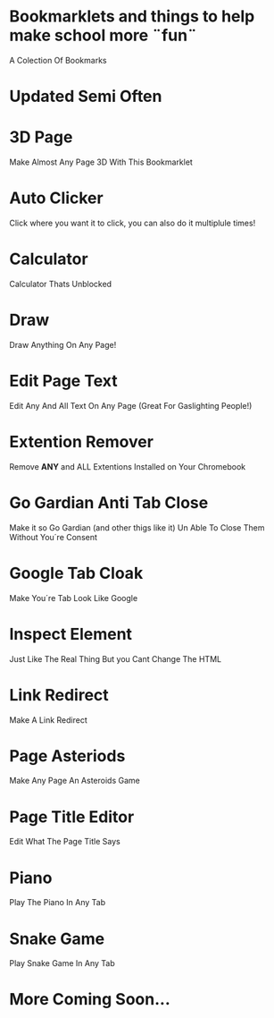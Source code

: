 # Bookmarklets and things to help make school more ¨fun¨
A Colection Of Bookmarks
# Updated Semi Often

# 3D Page

Make Almost Any Page 3D With This Bookmarklet

# Auto Clicker

Click where you want it to click, you can also do it multiplule times!

# Calculator

Calculator Thats Unblocked

# Draw

Draw Anything On Any Page!

# Edit Page Text

Edit Any And All Text On Any Page (Great For Gaslighting People!)

#  Extention Remover

Remove **ANY** and ALL Extentions Installed on Your Chromebook

# Go Gardian Anti Tab Close

Make it so Go Gardian (and other thigs like it) Un Able To Close Them Without You´re Consent

# Google Tab Cloak

Make You´re Tab  Look Like Google

# Inspect Element

Just Like The Real Thing But you Cant Change The HTML

# Link Redirect

Make A Link Redirect

# Page Asteriods

Make Any Page An Asteroids Game

# Page Title Editor

Edit What The Page Title Says

# Piano

Play The Piano In Any Tab

# Snake Game

Play Snake Game In Any Tab

# More Coming Soon...
